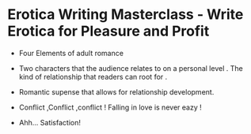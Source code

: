 
# Erotica Writing Masterclass - Write Erotica for Pleasure and Profit

- Four Elements of adult romance 

- Two characters that the audience relates to on a personal level . The kind of relationship that readers can root for .

- Romantic supense that allows for relationship development. 

- Conflict ,Conflict ,conflict ! Falling in love is never eazy !

- Ahh... Satisfaction!
